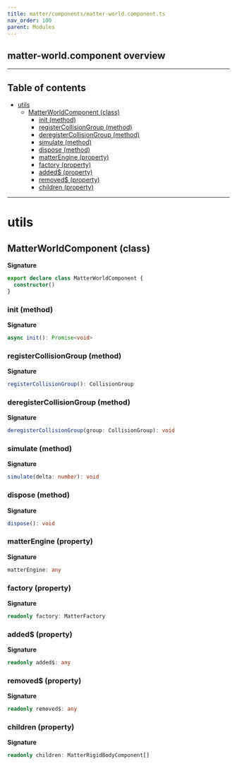 ```yaml
---
title: matter/components/matter-world.component.ts
nav_order: 100
parent: Modules
---
```


## matter-world.component overview

---

<h2 class="text-delta">Table of contents</h2>

- [utils](#utils)
  - [MatterWorldComponent (class)](#matterworldcomponent-class)
    - [init (method)](#init-method)
    - [registerCollisionGroup (method)](#registercollisiongroup-method)
    - [deregisterCollisionGroup (method)](#deregistercollisiongroup-method)
    - [simulate (method)](#simulate-method)
    - [dispose (method)](#dispose-method)
    - [matterEngine (property)](#matterengine-property)
    - [factory (property)](#factory-property)
    - [added$ (property)](#added-property)
    - [removed$ (property)](#removed-property)
    - [children (property)](#children-property)

---

# utils

## MatterWorldComponent (class)

**Signature**

```ts
export declare class MatterWorldComponent {
  constructor()
}
```

### init (method)

**Signature**

```ts
async init(): Promise<void>
```

### registerCollisionGroup (method)

**Signature**

```ts
registerCollisionGroup(): CollisionGroup
```

### deregisterCollisionGroup (method)

**Signature**

```ts
deregisterCollisionGroup(group: CollisionGroup): void
```

### simulate (method)

**Signature**

```ts
simulate(delta: number): void
```

### dispose (method)

**Signature**

```ts
dispose(): void
```

### matterEngine (property)

**Signature**

```ts
matterEngine: any
```

### factory (property)

**Signature**

```ts
readonly factory: MatterFactory
```

### added$ (property)

**Signature**

```ts
readonly added$: any
```

### removed$ (property)

**Signature**

```ts
readonly removed$: any
```

### children (property)

**Signature**

```ts
readonly children: MatterRigidBodyComponent[]
```
